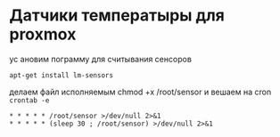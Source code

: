 # Датчики температыры для proxmox

ус ановим пограмму для считывания сенсоров
```
apt-get install lm-sensors
```

делаем файл исполняемым 
chmod +x /root/sensor
и вешаем на cron
```crontab -e```
```
* * * * * /root/sensor >/dev/null 2>&1
* * * * * (sleep 30 ; /root/sensor) >/dev/null 2>&1
```

